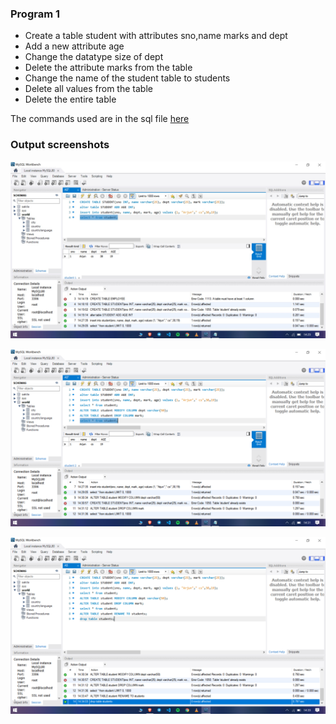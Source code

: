 ### Program 1

- Create a table student with attributes sno,name marks and dept
- Add a new attribute age
- Change the datatype size of dept
- Delete the attribute marks from the table
- Change the name of the student table to students
- Delete all values from the table
- Delete the entire table

The commands used are in the sql file [here](https://github.com/arjun-g-krishna/application-software-cs333/blob/main/program-1/commands.sql)

### Output screenshots

![](scrn1.jpg)


![](scrn2.png)


![](scrn3.png)
